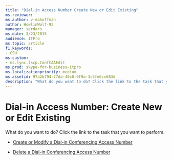 ```yaml
---
title: "Dial-in Access Number Create New or Edit Existing"
ms.reviewer: 
ms.author: v-mahoffman
author: HowlinWolf-92
manager: serdars
ms.date: 3/23/2015
audience: ITPro
ms.topic: article
f1.keywords:
- CSH
ms.custom:
- ms.lync.lscp.ConfCAAEdit
ms.prod: skype-for-business-itpro
ms.localizationpriority: medium
ms.assetid: 97a2b794-77da-40c0-9f9a-3c5fe6cc683d
description: "What do you want to do? Click the link to the task that you want to perform."
---
```


# Dial-in Access Number: Create New or Edit Existing

What do you want to do? Click the link to the task that you want to perform.

- [Create or Modify a Dial-in Conferencing Access Number](/previous-versions/office/lync-server-2013/lync-server-2013-create-or-modify-a-dial-in-conferencing-access-number)

- [Delete a Dial-in Conferencing Access Number](/previous-versions/office/lync-server-2013/lync-server-2013-delete-a-dial-in-conferencing-access-number)